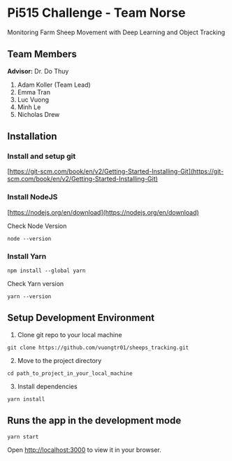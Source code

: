 # Pi515 Challenge - Team Norse

Monitoring Farm Sheep Movement with Deep Learning and Object Tracking

## Team Members
**Advisor:** Dr. Do Thuy
1. Adam Koller (Team Lead)
2. Emma Tran
3. Luc Vuong
4. Minh Le
5. Nicholas Drew

## Installation

### Install and setup git
[https://git-scm.com/book/en/v2/Getting-Started-Installing-Git](https://git-scm.com/book/en/v2/Getting-Started-Installing-Git)

### Install NodeJS
[https://nodejs.org/en/download](https://nodejs.org/en/download)

Check Node Version
```
node --version
```

### Install Yarn
```
npm install --global yarn
```
Check Yarn version
```
yarn --version
```

## Setup Development Environment

1. Clone git repo to your local machine
```
git clone https://github.com/vuongtr01/sheeps_tracking.git
```

2. Move to the project directory
```
cd path_to_project_in_your_local_machine
```

3. Install dependencies
```
yarn install
```

## Runs the app in the development mode
```
yarn start
```
Open [http://localhost:3000](http://localhost:3000) to view it in your browser.
